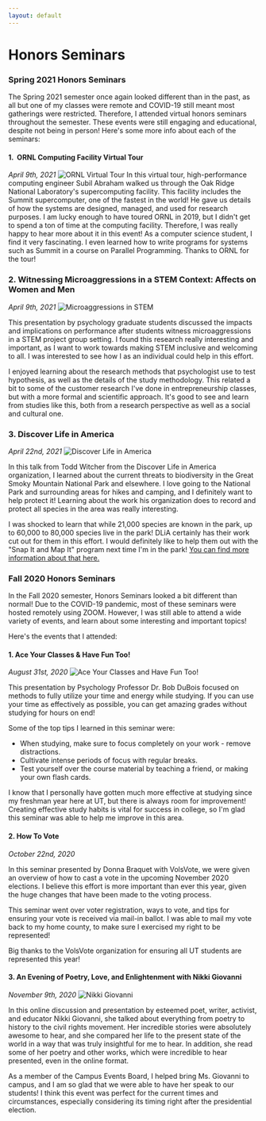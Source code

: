 ```yaml
---
layout: default
---
```

# Honors Seminars

### Spring 2021 Honors Seminars

The Spring 2021 semester once again looked different than in the past, as all but one of my classes were remote and COVID-19 still meant most gatherings were restricted. Therefore, I attended virtual honors seminars throughout the semester. These events were still engaging and educational, despite not being in person! Here's some more info about each of the seminars:

#### 1.  ORNL Computing Facility Virtual Tour
_April 9th, 2021_
![ORNL Virtual Tour](https://portfolios.utk.edu/showel17/files/2021/04/ORNL-Becker-1024x548.png)
In this virtual tour, high-performance computing engineer Subil Abraham walked us through the Oak Ridge National Laboratory's supercomputing facility. This facility includes the Summit supercomputer, one of the fastest in the world! He gave us details of how the systems are designed, managed, and used for research purposes. I am lucky enough to have toured ORNL in 2019, but I didn't get to spend a ton of time at the computing facility. Therefore, I was really happy to hear more about it in this event! As a computer science student, I find it very fascinating. I even learned how to write programs for systems such as Summit in a course on Parallel Programming. Thanks to ORNL for the tour!

### 2\. Witnessing Microaggressions in a STEM Context: Affects on Women and Men
_April 9th, 2021_
![Microaggressions in STEM](https://portfolios.utk.edu/showel17/files/2021/04/Microaggressions-Becker-1024x659.png)

This presentation by psychology graduate students discussed the impacts and implications on performance after students witness microaggressions in a STEM project group setting. I found this research really interesting and important, as I want to work towards making STEM inclusive and welcoming to all. I was interested to see how I as an individual could help in this effort. 

I enjoyed learning about the research methods that psychologist use to test hypothesis, as well as the details of the study methodology. This related a bit to some of the customer research I've done in entrepreneurship classes, but with a more formal and scientific approach. It's good to see and learn from studies like this, both from a research perspective as well as a social and cultural one.

### 3\. Discover Life in America
_April 22nd, 2021_ 
![Discover Life in America](https://portfolios.utk.edu/showel17/files/2021/04/2021-04-22-Discover-Life-In-America-1024x659.png)

In this talk from Todd Witcher from the Discover Life in America organization, I learned about the current threats to biodiversity in the Great Smoky Mountain National Park and elsewhere. I love going to the National Park and surrounding areas for hikes and camping, and I definitely want to help protect it! Learning about the work his organization does to record and protect all species in the area was really interesting. 

I was shocked to learn that while 21,000 species are known in the park, up to 60,000 to 80,000 species live in the park! DLiA certainly has their work cut out for them in this effort. I would definitely like to help them out with the "Snap It and Map It" program next time I'm in the park! [You can find more information about that here.](https://dlia.org/snapit-mapit/)

### Fall 2020 Honors Seminars

In the Fall 2020 semester, Honors Seminars looked a bit different than normal! Due to the COVID-19 pandemic, most of these seminars were hosted remotely using ZOOM. However, I was still able to attend a wide variety of events, and learn about some interesting and important topics!

Here's the events that I attended:

#### 1\. Ace Your Classes & Have Fun Too!
_August 31st, 2020_
![Ace Your Classes and Have Fun Too!](https://portfolios.utk.edu/showel17/files/2020/11/08-31-20-honors-seminar-1024x683.png)

This presentation by Psychology Professor Dr. Bob DuBois focused on methods to fully utilize your time and energy while studying. If you can use your time as effectively as possible, you can get amazing grades without studying for hours on end!

Some of the top tips I learned in this seminar were:

* When studying, make sure to focus completely on your work - remove distractions.
* Cultivate intense periods of focus with regular breaks.
* Test yourself over the course material by teaching a friend, or making your own flash cards.

I know that I personally have gotten much more effective at studying since my freshman year here at UT, but there is always room for improvement! Creating effective study habits is vital for success in college, so I'm glad this seminar was able to help me improve in this area.

#### 2\. How To Vote
_October 22nd, 2020_

In this seminar presented by Donna Braquet with VolsVote, we were given an overview of how to cast a vote in the upcoming November 2020 elections. I believe this effort is more important than ever this year, given the huge changes that have been made to the voting process.

This seminar went over voter registration, ways to vote, and tips for ensuring your vote is received via mail-in ballot. I was able to mail my vote back to my home county, to make sure I exercised my right to be represented! 

Big thanks to the VolsVote organization for ensuring all UT students are represented this year!

#### 3\. An Evening of Poetry, Love, and Enlightenment with Nikki Giovanni
_November 9th, 2020_
![Nikki Giovanni](https://portfolios.utk.edu/showel17/files/2020/11/2020-11-09-nikki-giovanni-seminarpng-1024x655.png)

In this online discussion and presentation by esteemed poet, writer, activist, and educator Nikki Giovanni, she talked about everything from poetry to history to the civil rights movement. Her incredible stories were absolutely awesome to hear, and she compared her life to the present state of the world in a way that was truly insightful for me to hear. In addition, she read some of her poetry and other works, which were incredible to hear presented, even in the online format.

As a member of the Campus Events Board, I helped bring Ms. Giovanni to campus, and I am so glad that we were able to have her speak to our students! I think this event was perfect for the current times and circumstances, especially considering its timing right after the presidential election.